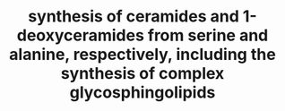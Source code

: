 ---
authors:
- QuintenLok
description: ''
last-edited: 2022-02-21
organisms:
- Homo sapiens
redirect_from:
- /index.php/Pathway:WP5194
- /instance/WP5194
revision: null
schema-jsonld:
- '@context': https://schema.org/
  '@id': https://wikipathways.github.io/pathways/WP5194.html
  '@type': Dataset
  creator:
    '@type': Organization
    name: WikiPathways
  description: ''
  keywords:
  - 1-Deoxy-3-ketosphinganine
  - 1-Deoxyceramide
  - 1-Deoxydihydroceramide
  - 1-Deoxysphingosine
  - 1-O-acyl-ceramide
  - 1-deoxysphinganine
  - 3-ketosphinganine
  - A3GALT2
  - A4GALT
  - ASAH1
  - B3GNT5
  - B4GALNT1
  - B4GALT1
  - CERK
  - CERS1
  - CERS2
  - CERS3
  - CERS4
  - CERS5
  - CERS6
  - CerP(d18:1/16:0)
  - DES
  - DGAT1
  - Dihydroceramide
  - Dihydrosphingomyelin
  - GA2
  - Galactosylceramide
  - Glucosylceramide
  - Hexadecenal
  - KDSR
  - Lc3Cer
  - Palmitoyl-CoA
  - Phosphoethanolamine
  - S1P
  - S1P lyase
  - SGMS1
  - SGMS2
  - SPHK1
  - SPTLC1
  - Sphinganine
  - Sphingosine
  - UGCG
  - UGT8
  - alanine
  - ceramide
  - ganglioside GM4
  - globoside Gb3Cer
  - isogloboside iGb3Cer
  - lactosylceramide
  - serine
  - sphingomyelins
  - sphingosine-1-phosphate
  - sulphatide
  license: CC0
  name: synthesis of ceramides and 1-deoxyceramides from serine and alanine, respectively,
    including the synthesis of complex glycosphingolipids
seo: CreativeWork
title: synthesis of ceramides and 1-deoxyceramides from serine and alanine, respectively,
  including the synthesis of complex glycosphingolipids
wpid: WP5194
---
